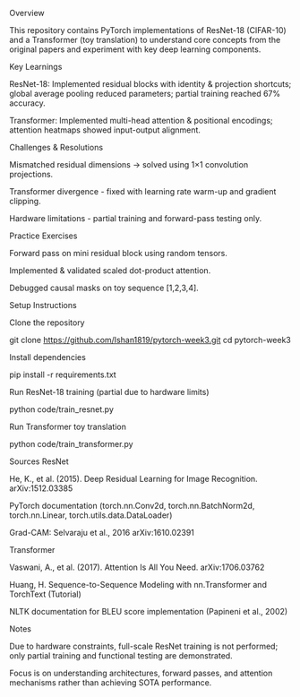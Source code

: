 Overview

This repository contains PyTorch implementations of ResNet-18 (CIFAR-10) and a Transformer (toy translation) to understand core concepts from the original papers and experiment with key deep learning components.

Key Learnings

ResNet-18: Implemented residual blocks with identity & projection shortcuts; global average pooling reduced parameters; partial training reached 67% accuracy.

Transformer: Implemented multi-head attention & positional encodings; attention heatmaps showed input-output alignment.

Challenges & Resolutions

Mismatched residual dimensions → solved using 1×1 convolution projections.

Transformer divergence - fixed with learning rate warm-up and gradient clipping.

Hardware limitations - partial training and forward-pass testing only.

Practice Exercises

Forward pass on mini residual block using random tensors.

Implemented & validated scaled dot-product attention.

Debugged causal masks on toy sequence [1,2,3,4].


Setup Instructions

Clone the repository

git clone https://github.com/Ishan1819/pytorch-week3.git
cd pytorch-week3


Install dependencies

pip install -r requirements.txt


Run ResNet-18 training (partial due to hardware limits)

python code/train_resnet.py


Run Transformer toy translation

python code/train_transformer.py

Sources
ResNet

He, K., et al. (2015). Deep Residual Learning for Image Recognition. arXiv:1512.03385

PyTorch documentation (torch.nn.Conv2d, torch.nn.BatchNorm2d, torch.nn.Linear, torch.utils.data.DataLoader)

Grad-CAM: Selvaraju et al., 2016 arXiv:1610.02391

Transformer

Vaswani, A., et al. (2017). Attention Is All You Need. arXiv:1706.03762

Huang, H. Sequence-to-Sequence Modeling with nn.Transformer and TorchText (Tutorial)

NLTK documentation for BLEU score implementation (Papineni et al., 2002)

Notes

Due to hardware constraints, full-scale ResNet training is not performed; only partial training and functional testing are demonstrated.

Focus is on understanding architectures, forward passes, and attention mechanisms rather than achieving SOTA performance.
